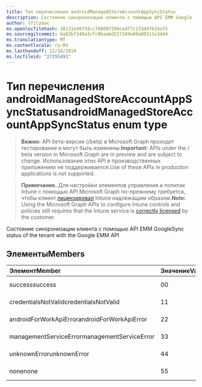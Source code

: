 ```yaml
---
title: Тип перечисления androidManagedStoreAccountAppSyncStatus
description: Состояние синхронизации клиента с помощью API EMM Google
author: tfitzmac
ms.openlocfilehash: 38131e49734cc76809729dcedf7c133d4f624af5
ms.sourcegitcommit: 6a82bf240a3cfc0baabd227349e08a08311e3d44
ms.translationtype: MT
ms.contentlocale: ru-RU
ms.lasthandoff: 12/18/2018
ms.locfileid: "27355491"
---
```

# <a name="androidmanagedstoreaccountappsyncstatus-enum-type"></a><span data-ttu-id="e6f9b-103">Тип перечисления androidManagedStoreAccountAppSyncStatus</span><span class="sxs-lookup"><span data-stu-id="e6f9b-103">androidManagedStoreAccountAppSyncStatus enum type</span></span>

> <span data-ttu-id="e6f9b-104">**Важно:** API бета-версии (/beta) в Microsoft Graph проходят тестирование и могут быть изменены.</span><span class="sxs-lookup"><span data-stu-id="e6f9b-104">**Important:** APIs under the / beta version in Microsoft Graph are in preview and are subject to change.</span></span> <span data-ttu-id="e6f9b-105">Использование этих API в производственных приложениях не поддерживается.</span><span class="sxs-lookup"><span data-stu-id="e6f9b-105">Use of these APIs in production applications is not supported.</span></span>

> <span data-ttu-id="e6f9b-106">**Примечание.** Для настройки элементов управления и политик Intune с помощью API Microsoft Graph по-прежнему требуется, чтобы клиент [лицензировал](https://go.microsoft.com/fwlink/?linkid=839381) Intune надлежащим образом.</span><span class="sxs-lookup"><span data-stu-id="e6f9b-106">**Note:** Using the Microsoft Graph APIs to configure Intune controls and policies still requires that the Intune service is [correctly licensed](https://go.microsoft.com/fwlink/?linkid=839381) by the customer.</span></span>

<span data-ttu-id="e6f9b-107">Состояние синхронизации клиента с помощью API EMM Google</span><span class="sxs-lookup"><span data-stu-id="e6f9b-107">Sync status of the tenant with the Google EMM API</span></span>
## <a name="members"></a><span data-ttu-id="e6f9b-108">Элементы</span><span class="sxs-lookup"><span data-stu-id="e6f9b-108">Members</span></span>
|<span data-ttu-id="e6f9b-109">Элемент</span><span class="sxs-lookup"><span data-stu-id="e6f9b-109">Member</span></span>|<span data-ttu-id="e6f9b-110">Значение</span><span class="sxs-lookup"><span data-stu-id="e6f9b-110">Value</span></span>|<span data-ttu-id="e6f9b-111">Описание</span><span class="sxs-lookup"><span data-stu-id="e6f9b-111">Description</span></span>|
|:---|:---|:---|
|<span data-ttu-id="e6f9b-112">success</span><span class="sxs-lookup"><span data-stu-id="e6f9b-112">success</span></span>|<span data-ttu-id="e6f9b-113">0</span><span class="sxs-lookup"><span data-stu-id="e6f9b-113">0</span></span>|<span data-ttu-id="e6f9b-114">Н/Д</span><span class="sxs-lookup"><span data-stu-id="e6f9b-114">Not yet documented</span></span>|
|<span data-ttu-id="e6f9b-115">credentialsNotValid</span><span class="sxs-lookup"><span data-stu-id="e6f9b-115">credentialsNotValid</span></span>|<span data-ttu-id="e6f9b-116">1</span><span class="sxs-lookup"><span data-stu-id="e6f9b-116">1</span></span>|<span data-ttu-id="e6f9b-117">Н/Д</span><span class="sxs-lookup"><span data-stu-id="e6f9b-117">Not yet documented</span></span>|
|<span data-ttu-id="e6f9b-118">androidForWorkApiError</span><span class="sxs-lookup"><span data-stu-id="e6f9b-118">androidForWorkApiError</span></span>|<span data-ttu-id="e6f9b-119">2</span><span class="sxs-lookup"><span data-stu-id="e6f9b-119">2</span></span>|<span data-ttu-id="e6f9b-120">Н/Д</span><span class="sxs-lookup"><span data-stu-id="e6f9b-120">Not yet documented</span></span>|
|<span data-ttu-id="e6f9b-121">managementServiceError</span><span class="sxs-lookup"><span data-stu-id="e6f9b-121">managementServiceError</span></span>|<span data-ttu-id="e6f9b-122">3</span><span class="sxs-lookup"><span data-stu-id="e6f9b-122">3</span></span>|<span data-ttu-id="e6f9b-123">Н/Д</span><span class="sxs-lookup"><span data-stu-id="e6f9b-123">Not yet documented</span></span>|
|<span data-ttu-id="e6f9b-124">unknownError</span><span class="sxs-lookup"><span data-stu-id="e6f9b-124">unknownError</span></span>|<span data-ttu-id="e6f9b-125">4</span><span class="sxs-lookup"><span data-stu-id="e6f9b-125">4</span></span>|<span data-ttu-id="e6f9b-126">Н/Д</span><span class="sxs-lookup"><span data-stu-id="e6f9b-126">Not yet documented</span></span>|
|<span data-ttu-id="e6f9b-127">none</span><span class="sxs-lookup"><span data-stu-id="e6f9b-127">none</span></span>|<span data-ttu-id="e6f9b-128">5</span><span class="sxs-lookup"><span data-stu-id="e6f9b-128">5</span></span>|<span data-ttu-id="e6f9b-129">Н/Д</span><span class="sxs-lookup"><span data-stu-id="e6f9b-129">Not yet documented</span></span>|






